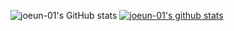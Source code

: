 <!--
**joeun-01/joeun-01** is a ✨ _special_ ✨ repository because its `README.md` (this file) appears on your GitHub profile.

Here are some ideas to get you started:

- 🔭 I’m currently working on ...
- 🌱 I’m currently learning ...
- 👯 I’m looking to collaborate on ...
- 🤔 I’m looking for help with ...
- 💬 Ask me about ...
- 📫 How to reach me: ...
- 😄 Pronouns: ...
- ⚡ Fun fact: ...
-->
![joeun-01's GitHub stats](https://github-readme-stats.vercel.app/api?username=joeun-01&show_icons=true&theme=radical)
[![joeun-01's github stats](https://github-readme-stats.vercel.app/api/top-langs/?username=joeun-01&show_icons=true&hide_border=true&title_color=004386&icon_color=004386&layout=compact)](https://github.com/joeun-01)
